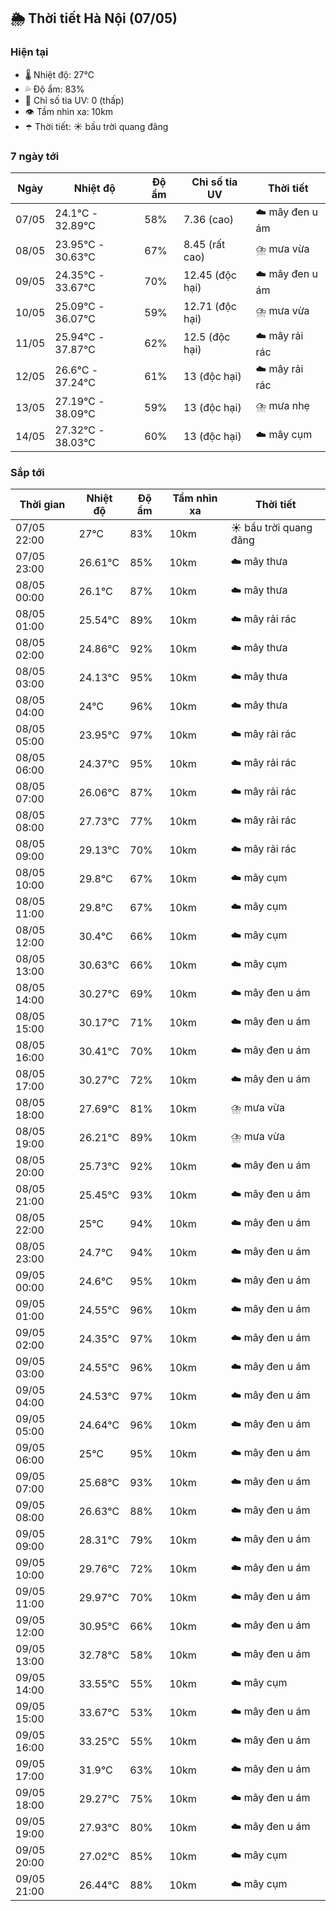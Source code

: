 ## 🌦️ Thời tiết Hà Nội (07/05)

### Hiện tại

- 🌡️ Nhiệt độ: 27℃
- 💦 Độ ẩm: 83%
- 🌟 Chỉ số tia UV: 0 (thấp)
- 👁️ Tầm nhìn xa: 10km
- ☂️ Thời tiết: ☀️ bầu trời quang đãng

### 7 ngày tới

| Ngày | Nhiệt độ | Độ ẩm | Chỉ số tia UV | Thời tiết |
| --- | --- | --- | --- | --- |
| 07/05 | 24.1℃ - 32.89℃ | 58% | 7.36 (cao) | ☁️ mây đen u ám |
| 08/05 | 23.95℃ - 30.63℃ | 67% | 8.45 (rất cao) | ⛈️ mưa vừa |
| 09/05 | 24.35℃ - 33.67℃ | 70% | 12.45 (độc hại) | ☁️ mây đen u ám |
| 10/05 | 25.09℃ - 36.07℃ | 59% | 12.71 (độc hại) | ⛈️ mưa vừa |
| 11/05 | 25.94℃ - 37.87℃ | 62% | 12.5 (độc hại) | ☁️ mây rải rác |
| 12/05 | 26.6℃ - 37.24℃ | 61% | 13 (độc hại) | ☁️ mây rải rác |
| 13/05 | 27.19℃ - 38.09℃ | 59% | 13 (độc hại) | ⛈️ mưa nhẹ |
| 14/05 | 27.32℃ - 38.03℃ | 60% | 13 (độc hại) | ☁️ mây cụm |

### Sắp tới

| Thời gian | Nhiệt độ | Độ ẩm | Tầm nhìn xa | Thời tiết |
| --- | --- | --- | --- | --- |
| 07/05 22:00 | 27℃ | 83% | 10km | ☀️ bầu trời quang đãng |
| 07/05 23:00 | 26.61℃ | 85% | 10km | ☁️ mây thưa |
| 08/05 00:00 | 26.1℃ | 87% | 10km | ☁️ mây thưa |
| 08/05 01:00 | 25.54℃ | 89% | 10km | ☁️ mây rải rác |
| 08/05 02:00 | 24.86℃ | 92% | 10km | ☁️ mây thưa |
| 08/05 03:00 | 24.13℃ | 95% | 10km | ☁️ mây thưa |
| 08/05 04:00 | 24℃ | 96% | 10km | ☁️ mây thưa |
| 08/05 05:00 | 23.95℃ | 97% | 10km | ☁️ mây rải rác |
| 08/05 06:00 | 24.37℃ | 95% | 10km | ☁️ mây rải rác |
| 08/05 07:00 | 26.06℃ | 87% | 10km | ☁️ mây rải rác |
| 08/05 08:00 | 27.73℃ | 77% | 10km | ☁️ mây rải rác |
| 08/05 09:00 | 29.13℃ | 70% | 10km | ☁️ mây rải rác |
| 08/05 10:00 | 29.8℃ | 67% | 10km | ☁️ mây cụm |
| 08/05 11:00 | 29.8℃ | 67% | 10km | ☁️ mây cụm |
| 08/05 12:00 | 30.4℃ | 66% | 10km | ☁️ mây cụm |
| 08/05 13:00 | 30.63℃ | 66% | 10km | ☁️ mây cụm |
| 08/05 14:00 | 30.27℃ | 69% | 10km | ☁️ mây đen u ám |
| 08/05 15:00 | 30.17℃ | 71% | 10km | ☁️ mây đen u ám |
| 08/05 16:00 | 30.41℃ | 70% | 10km | ☁️ mây đen u ám |
| 08/05 17:00 | 30.27℃ | 72% | 10km | ☁️ mây đen u ám |
| 08/05 18:00 | 27.69℃ | 81% | 10km | ⛈️ mưa vừa |
| 08/05 19:00 | 26.21℃ | 89% | 10km | ⛈️ mưa vừa |
| 08/05 20:00 | 25.73℃ | 92% | 10km | ☁️ mây đen u ám |
| 08/05 21:00 | 25.45℃ | 93% | 10km | ☁️ mây đen u ám |
| 08/05 22:00 | 25℃ | 94% | 10km | ☁️ mây đen u ám |
| 08/05 23:00 | 24.7℃ | 94% | 10km | ☁️ mây đen u ám |
| 09/05 00:00 | 24.6℃ | 95% | 10km | ☁️ mây đen u ám |
| 09/05 01:00 | 24.55℃ | 96% | 10km | ☁️ mây đen u ám |
| 09/05 02:00 | 24.35℃ | 97% | 10km | ☁️ mây đen u ám |
| 09/05 03:00 | 24.55℃ | 96% | 10km | ☁️ mây đen u ám |
| 09/05 04:00 | 24.53℃ | 97% | 10km | ☁️ mây đen u ám |
| 09/05 05:00 | 24.64℃ | 96% | 10km | ☁️ mây đen u ám |
| 09/05 06:00 | 25℃ | 95% | 10km | ☁️ mây đen u ám |
| 09/05 07:00 | 25.68℃ | 93% | 10km | ☁️ mây đen u ám |
| 09/05 08:00 | 26.63℃ | 88% | 10km | ☁️ mây đen u ám |
| 09/05 09:00 | 28.31℃ | 79% | 10km | ☁️ mây đen u ám |
| 09/05 10:00 | 29.76℃ | 72% | 10km | ☁️ mây đen u ám |
| 09/05 11:00 | 29.97℃ | 70% | 10km | ☁️ mây đen u ám |
| 09/05 12:00 | 30.95℃ | 66% | 10km | ☁️ mây đen u ám |
| 09/05 13:00 | 32.78℃ | 58% | 10km | ☁️ mây đen u ám |
| 09/05 14:00 | 33.55℃ | 55% | 10km | ☁️ mây cụm |
| 09/05 15:00 | 33.67℃ | 53% | 10km | ☁️ mây đen u ám |
| 09/05 16:00 | 33.25℃ | 55% | 10km | ☁️ mây đen u ám |
| 09/05 17:00 | 31.9℃ | 63% | 10km | ☁️ mây đen u ám |
| 09/05 18:00 | 29.27℃ | 75% | 10km | ☁️ mây đen u ám |
| 09/05 19:00 | 27.93℃ | 80% | 10km | ☁️ mây đen u ám |
| 09/05 20:00 | 27.02℃ | 85% | 10km | ☁️ mây cụm |
| 09/05 21:00 | 26.44℃ | 88% | 10km | ☁️ mây cụm |
